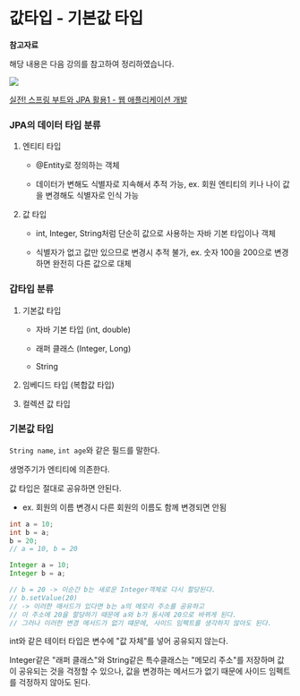 # 값타입 - 기본값 타입

**참고자료**

해당 내용은 다음 강의를 참고하여 정리하였습니다. 

![](https://cdn.inflearn.com/public/courses/324119/course_cover/07c45106-3cfa-4dd6-93ed-a6449591831c/%E1%84%80%E1%85%B3%E1%84%85%E1%85%AE%E1%86%B8%205%20%E1%84%87%E1%85%A9%E1%86%A8%E1%84%89%E1%85%A1%204.png)

[실전! 스프링 부트와 JPA 활용1 - 웹 애플리케이션 개발](https://www.inflearn.com/course/%EC%8A%A4%ED%94%84%EB%A7%81%EB%B6%80%ED%8A%B8-JPA-%ED%99%9C%EC%9A%A9-1/dashboard)



### JPA의 데이터 타입 분류

1. 엔티티 타입

   - @Entity로 정의하는 객체

   - 데이터가 변해도 식별자로 지속해서 추적 가능, ex. 회원 엔티티의 키나 나이 값을 변경해도 식별자로 인식 가능

2. 값 타입

   - int, Integer, String처럼 단순히 값으로 사용하는 자바 기본 타입이나 객체

   - 식별자가 없고 값만 있으므로 변경시 추적 불가, ex. 숫자 100을 200으로 변경하면 완전히 다른 값으로 대체



### 갑타입 분류

1. 기본값 타입

   - 자바 기본 타입 (int, double)

   - 래퍼 클래스 (Integer, Long)

   - String

2. 임베디드 타입 (복합값 타입)

3. 컬렉션 값 타입



### 기본값 타입

`String name`, `int age`와 같은 필드를 말한다.

생명주기가 엔티티에 의존한다.

값 타입은 절대로 공유하면 안된다. 

- ex. 회원의 이름 변경시 다른 회원의 이름도 함께 변경되면 안됨

```java
int a = 10;
int b = a;
b = 20;
// a = 10, b = 20

Integer a = 10;
Integer b = a;

// b = 20 -> 이순간 b는 새로운 Integer객체로 다시 할당된다.
// b.setValue(20) 
// -> 이러한 매서드가 있다면 b는 a의 메모리 주소를 공유하고 
// 이 주소에 20을 할당하기 때문에 a와 b가 동시에 20으로 바뀌게 된다.
// 그러나 이러한 변경 메서드가 없기 떄문에, 사이드 임펙트를 생각하지 않아도 된다.
```

int와 같은 테이터 타입은 변수에 "값 자체"를 넣어 공유되지 않는다.

Integer같은 "래퍼 클래스"와 String같은 특수클래스는 "메모리 주소"를 저장하며 값이 공유되는 것을 걱정할 수 있으나, 값을 변경하는 메서드가 없기 때문에 사이드 임펙트를 걱정하지 않아도 된다.



